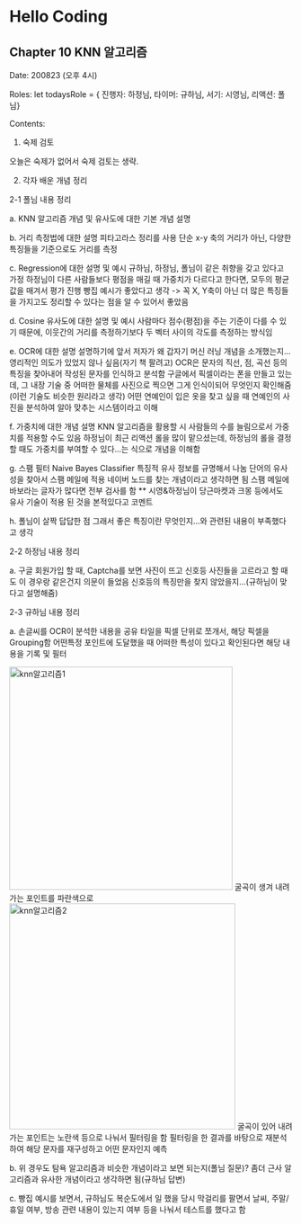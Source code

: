 # Hello Coding

## Chapter 10 KNN 알고리즘

Date: 200823 (오후 4시)

Roles: let todaysRole = { 진행자: 하정님, 타이머: 규하님, 서기: 시영님, 리액션: 폴님}

Contents:


1. 숙제 검토
 
오늘은 숙제가 없어서 숙제 검토는 생략.

 
2. 각자 배운 개념 정리


2-1 폴님 내용 정리

a. KNN 알고리즘 개념 및 유사도에 대한 기본 개념 설명

b. 거리 측정법에 대한 설명
피타고라스 정리를 사용
단순 x-y 축의 거리가 아닌, 다양한 특징들을 기준으로도 거리를 측정

c. Regression에 대한 설명 및 예시
규하님, 하정님, 폴님이 같은 취향을 갖고 있다고 가정
하정님이 다른 사람들보다 평점을 매길 때 가중치가 다르다고 한다면, 모두의 평균 값을 매겨서 평가 진행
빵집 예시가 좋았다고 생각 -> 꼭 X, Y축이 아닌 더 많은 특징들을 가지고도 정리할 수 있다는 점을 알 수 있어서 좋았음 

d. Cosine 유사도에 대한 설명 및 예시
사람마다 점수(평점)을 주는 기준이 다를 수 있기 때문에, 이웃간의 거리를 측정하기보다 두 벡터 사이의 각도를 측정하는 방식임

e. OCR에 대한 설명 
설명하기에 앞서 저자가 왜 갑자기 머신 러닝 개념을 소개했는지… 영리적인 의도가 있었지 않나 싶음(자기 책 팔려고)
OCR은 문자의 직선, 점, 곡선 등의 특징을 찾아내어 작성된 문자를 인식하고 분석함
구글에서 픽셀이라는 폰을 만들고 있는데, 그 내장 기술 중 어떠한 물체를 사진으로 찍으면 그게 인식이되어 무엇인지 확인해줌(이런 기술도 비슷한 원리라고 생각)
어떤 연예인이 입은 옷을 찾고 싶을 때 연예인의 사진을 분석하여 알아 맞추는 시스템이라고 이해

f. 가중치에 대한 개념 설명
KNN 알고리즘을 활용할 시 사람들의 수를 늘림으로서 가중치를 적용할 수도 있음
하정님이 최근 리액션 롤을 많이 맡으셨는데, 하정님의 롤을 결정할 때도 가중치를 부여할 수 있다...는 식으로 개념을 이해함

g. 스팸 필터
Naive Bayes Classifier
특징적 유사 정보를 규명해서 나눔
단어의 유사성을 찾아서 스팸 메일에 적용
네이버 노드를 찾는 개념이라고 생각하면 됨
스팸 메일에 바보라는 글자가 많다면 전부 검사를 함 
** 시영&하정님이 당근마켓과 크몽 등에서도 유사 기술이 적용 된 것을 본적있다고 코멘트

h. 폴님이 살짝 답답한 점
그래서 좋은 특징이란 무엇인지...와 관련된 내용이 부족했다고 생각

2-2 하정님 내용 정리

a. 구글 회원가입 할 때, Captcha를 보면 사진이 뜨고 신호등 사진들을 고르라고 할 때도 이 경우랑 같은건지 의문이 들었음
신호등의 특징만을 찾지 않았을지…(규하님이 맞다고 설명해줌)


2-3 규하님 내용 정리

a. 손글씨를 OCR이 분석한 내용을 공유
타일을 픽셀 단위로 쪼개서, 해당 픽셀을 Grouping함
어떤특정 포인트에 도달했을 때 어떠한 특성이 있다고 확인된다면 해당 내용을 기록 및 필터


<img width="397" alt="knn알고리즘1" src="https://user-images.githubusercontent.com/60086874/91691868-5a92fb00-eba3-11ea-95fa-39d253465377.png">
굴곡이 생겨 내려가는 포인트를 파란색으로


<img width="402" alt="knn알고리즘2" src="https://user-images.githubusercontent.com/60086874/91691876-5ebf1880-eba3-11ea-8dab-26d92af83413.png">
굴곡이 있어 내려가는 포인트는 노란색 등으로 나눠서 필터링을 함
필터링을 한 결과를 바탕으로 재분석하여 해당 문자를 재구성하고 어떤 문자인지 예측

b. 위 경우도 탐욕 알고리즘과 비슷한 개념이라고 보면 되는지(폴님 질문)?
좀더 근사 알고리즘과 유사한 개념이라고 생각하면 됨(규하님 답변)

c. 빵집 예시를 보면서, 규하님도 복순도에서 일 했을 당시 막걸리를 팔면서 날씨, 주말/휴일 여부, 방송 관련 내용이 있는지 여부 등을 나눠서 테스트를 했다고 함
